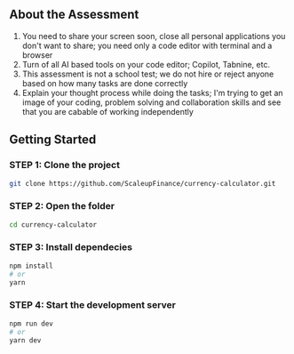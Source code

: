 ## About the Assessment

1. You need to share your screen soon, close all personal applications you don't want to share; you need only a code editor with terminal and a browser
2. Turn of all AI based tools on your code editor; Copilot, Tabnine, etc.
3. This assessment is not a school test; we do not hire or reject anyone based on how many tasks are done correctly
4. Explain your thought process while doing the tasks; I'm trying to get an image of your coding, problem solving and collaboration skills and see that you are cabable of working independently

## Getting Started

### STEP 1: Clone the project

```bash
git clone https://github.com/ScaleupFinance/currency-calculator.git
```

### STEP 2: Open the folder

```bash
cd currency-calculator
```

### STEP 3: Install dependecies

```bash
npm install
# or
yarn
```

### STEP 4: Start the development server

```bash
npm run dev
# or
yarn dev
```
